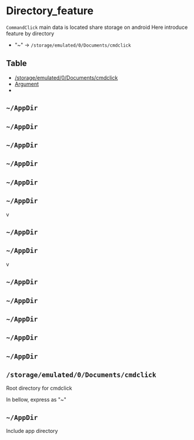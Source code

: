 # Directory_feature

`CommandClick` main data is located share storage on android
Here introduce feature by directory 

- "~" -> `/storage/emulated/0/Documents/cmdclick`


Table
-----------------
* [/storage/emulated/0/Documents/cmdclick](#root-dir-path)
* [Argument](#argument)
* 

## `~/AppDir`
## `~/AppDir`
## `~/AppDir`
## `~/AppDir`
## `~/AppDir`
## `~/AppDir`
v
## `~/AppDir`
## `~/AppDir`
v
## `~/AppDir`
## `~/AppDir`
## `~/AppDir`
## `~/AppDir`
## `~/AppDir`

<a id="root_dir_path"></a>
## `/storage/emulated/0/Documents/cmdclick`

Root directory for cmdclick

In bellow, express as "~"


## `~/AppDir`

Include app directory



